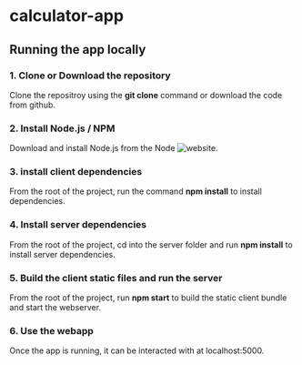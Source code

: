 # calculator-app

## Running the app locally

### 1. Clone or Download the repository
Clone the repositroy using the **git clone** command or download the code from github.

### 2. Install Node.js / NPM
Download and install Node.js from the Node ![website](https://nodejs.org/en/download/).

### 3. install client dependencies
From the root of the project, run the command **npm install** to install dependencies.

### 4. Install server dependencies
From the root of the project, cd into the server folder and run **npm install** to install server dependencies.

### 5. Build the client static files and run the server
From the root of the project, run **npm start** to build the static client bundle and start the webserver.

### 6. Use the webapp
Once the app is running, it can be interacted with at localhost:5000.
